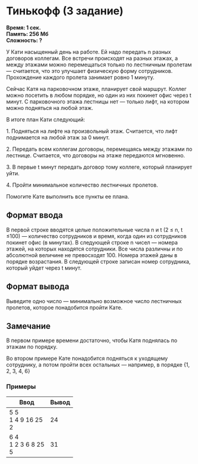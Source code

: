 <h1 class="title">Тинькофф (3 задание)</h1>
<p><b>Время: 1 сек.<br>Память: 256 Мб<br>Сложность: ?</b></p>
<p>У Кати насыщенный день на работе. Ей надо передать n разных договоров коллегам. Все встречи происходят на разных этажах, а между этажами можно перемещаться только по лестничным пролетам — считается, что это улучшает физическую форму сотрудников. Прохождение каждого пролета занимает ровно 1 минуту.</p>
<p>Сейчас Катя на парковочном этаже, планирует свой маршрут. Коллег можно посетить в любом порядке, но один из них покинет офис через t минут. С парковочного этажа лестницы нет — только лифт, на котором можно подняться на любой этаж.</p>
<p>В итоге план Кати следующий:</p>
<p>1. Подняться на лифте на произвольный этаж. Считается, что лифт поднимается на любой этаж за 0 минут.</p>
<p>2. Передать всем коллегам договоры, перемещаясь между этажами по лестнице. Считается, что договоры на этаже передаются мгновенно.</p>
<p>3. В первые t минут передать договор тому коллеге, который планирует уйти.</p>
<p>4. Пройти минимальное количество лестничных пролетов.</p>
<p>Помогите Кате выполнить все пункты ее плана.</p>

<h2>Формат ввода</h2>
<p>В первой строке вводятся целые положительные числа n и t (2 ≤ n, t ≤100) — количество сотрудников и время, когда один из сотрудников покинет офис (в минутах). В следующей строке n чисел — номера этажей, на которых находятся сотрудники. Все числа различны и по абсолютной величине не превосходят 100. Номера этажей даны в порядке возрастания. В следующей строке записан номер сотрудника, который уйдет через t минут.</p>

<h2>Формат вывода</h2>
<p>Выведите одно число — минимально возможное число лестничных пролетов, которое понадобится пройти Кате.</p>

<h2>Замечание</h2>
<p>В первом примере времени достаточно, чтобы Катя поднялась по этажам по порядку.</p>
<p>Во втором примере Кате понадобится подняться к уходящему сотруднику, а потом пройти всех остальных — например, в порядке {1, 2, 3, 4, 6}</p>

<h3>Примеры</h3>
<table class="sample-tests">
  <thead>
     <tr>
        <th>Ввод</th>
        <th>Вывод</th>
     </tr>
  </thead>
  <tbody>
     <tr>
        <td>5 5<br>
            1 4 9 16 25<br>
            2</td>
        <td>24</td>
     </tr>
     <tr>
        <td>6 4<br>
            1 2 3 6 8 25<br>
            5</td>
        <td>31</td>
     </tr>
  </tbody>
</table>